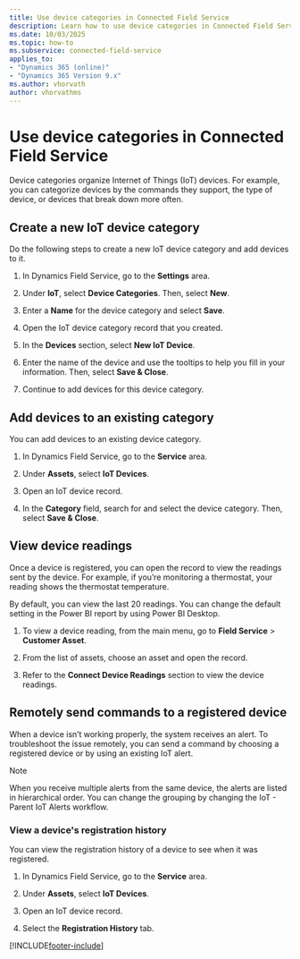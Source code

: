 ```yaml
---
title: Use device categories in Connected Field Service
description: Learn how to use device categories in Connected Field Service.
ms.date: 10/03/2025
ms.topic: how-to
ms.subservice: connected-field-service
applies_to:
- "Dynamics 365 (online)"
- "Dynamics 365 Version 9.x"
ms.author: vhorvath
author: vhorvathms
---
```


# Use device categories in Connected Field Service

Device categories organize Internet of Things (IoT) devices. For example, you can categorize devices by the commands they support, the type of device, or devices that break down more often.
  
## Create a new IoT device category

Do the following steps to create a new IoT device category and add devices to it.
  
1. In Dynamics Field Service, go to the **Settings** area.

1. Under **IoT**, select **Device Categories**. Then, select **New**.  
  
1. Enter a **Name** for the device category and select **Save**.  
  
1. Open the IoT device category record that you created.  
  
1. In the **Devices** section, select **New IoT Device**.

1. Enter the name of the device and use the tooltips to help you fill in your information. Then, select **Save & Close**.
  
1. Continue to add devices for this device category.

## Add devices to an existing category

You can add devices to an existing device category.
  
1. In Dynamics Field Service, go to the **Service** area.

1. Under **Assets**, select **IoT Devices**.  
  
1. Open an IoT device record.  
  
1. In the **Category** field, search for and select the device category. Then, select **Save & Close**.
  
## View device readings

Once a device is registered, you can open the record to view the readings sent by the device. For example, if you’re monitoring a thermostat, your reading shows the thermostat temperature.  
  
By default, you can view the last 20 readings. You can change the default setting in the Power BI report by using Power BI Desktop.  
  
1. To view a device reading, from the main menu, go to **Field Service** > **Customer Asset**.  
  
2. From the list of assets, choose an asset and open the record.  
  
3. Refer to the **Connect Device Readings** section to view the device readings.
  
## Remotely send commands to a registered device

When a device isn’t working properly, the system receives an alert. To troubleshoot the issue remotely, you can send a command by choosing a registered device or by using an existing IoT alert.  
  
> [!NOTE]
> When you receive multiple alerts from the same device, the alerts are listed in hierarchical order. You can change the grouping by changing the IoT - Parent IoT Alerts workflow.

### View a device's registration history

You can view the registration history of a device to see when it was registered.

1. In Dynamics Field Service, go to the **Service** area.  

1. Under **Assets**, select **IoT Devices**.  
  
1. Open an IoT device record.  
  
1. Select the **Registration History** tab.  

[!INCLUDE[footer-include](../includes/footer-banner.md)]
